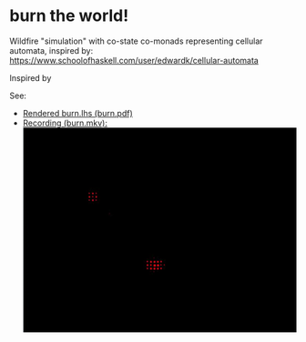 # burn the world!

Wildfire "simulation" with co-state co-monads representing cellular automata, inspired by: https://www.schoolofhaskell.com/user/edwardk/cellular-automata

Inspired by 

See:
 * [Rendered burn.lhs (burn.pdf)](burn.pdf)
 * [Recording (burn.mkv): ![burn.gif](burn.gif)](burn.mkv)

